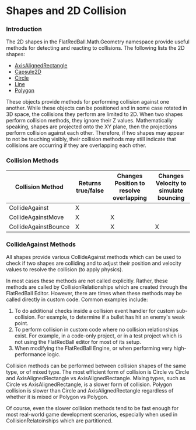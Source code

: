 # Shapes and 2D Collision

### Introduction

The 2D shapes in the FlatRedBall.Math.Geometry namespace provide useful methods for detecting and reacting to collisions. The following lists the 2D shapes:

* [AxisAlignedRectangle](../../../../frb/docs/index.php)
* [Capsule2D](../../../../frb/docs/index.php)
* [Circle](../../../../frb/docs/index.php)
* [Line](../../../../frb/docs/index.php)
* [Polygon](../../../../frb/docs/index.php)

These objects provide methods for performing collision against one another. While these objects can be positioned and in some case rotated in 3D space, the collisions they perform are limited to 2D. When two shapes perform collision methods, they ignore their Z values. Mathematically speaking, shapes are projected onto the XY plane, then the projections perform collision against each other. Therefore, if two shapes may appear to not be touching visibly, their collision methods may still indicate that collisions are occurring if they are overlapping each other.

### Collision Methods

| Collision Method     | Returns true/false | Changes Position to resolve overlapping | Changes Velocity to simulate bouncing |
| -------------------- | ------------------ | --------------------------------------- | ------------------------------------- |
| CollideAgainst       | X                  |                                         |                                       |
| CollideAgainstMove   | X                  | X                                       |                                       |
| CollideAgainstBounce | X                  | X                                       | X                                     |

### CollideAgainst Methods

All shapes provide various CollideAgainst methods which can be used to check if two shapes are colliding and to adjust their position and velocity values to resolve the collision (to apply physics).

In most cases these methods are not called explicitly. Rather, these methods are called by CollisionRelationships which are created through the FlatRedBall Editor. However, there are times when these methods may be called directly in custom code. Common examples include:

1. To do additional checks inside a collision event handler for custom sub-collision. For example, to determine if a bullet has hit an enemy's weak point.
2. To perform collision in custom code where no collision relationships exist. For example, in a code-only project, or in a test project which is not using the FlatRedBall editor for most of its setup.
3. When modifying the FlatRedBall Engine, or when performing very high-performance logic.

Collision methods can be performed between collision shapes of the same type, or of mixed type. The most efficient form of collision is Circle vs Circle and AxisAlignedRectangle vs AxisAlignedRectangle. Mixing types, such as Circle vs AxisAlignedRectangle, is a slower form of collision. Polygon collision is slower than Circle and AxisAlignedRectangle regardless of whether it is mixed or Polygon vs Polygon.

Of course, even the slower collision methods tend to be fast enough for most real-world game development scenarios, especially when used in CollisionRelatoinships which are partitioned.&#x20;
